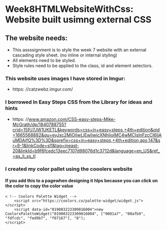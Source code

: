 # Week8HTMLWebsiteWithCss: Website built usimng external CSS

## The website needs:
- This assssignment is to style the week 7 website with an external cascading style sheet. (no inline or internal styling)
- All elements need to be styled.
- Style rules need to be applied to the class, id and element selectors.

### This website uses images I have stored in Imgur:
- https: //catzwebz.imgur.com/

### I borrowed In Easy Steps CSS from the Library for ideas and hints
- https: //www.amazon.com/CSS-easy-steps-Mike-McGrath/dp/1840788755?crid=15PJ7JW1UKETL&keywords=css+in+easy+steps,+4th+edition&qid=1665568882&qu=eyJxc2MiOiIwLjEwIiwicXNhIjoiMC4wMCIsInFzcCI6IjAuMDAifQ%3D%3D&sprefix=css+in+easy+steps,+4th+edition,aps,147&sr=8-1&linkCode=sl1&tag=ineast-20&linkId=b9f6fcedc13eec7107d98076d1c3712d&language=en_US&ref_=as_li_ss_tl

### I created my color pallet using the cooolers website
#### If you add this to a pagewhen designing it hlps because you can click on the color to copy the color value
    < !-- Coolors Palette Widget -->
        <script src="https://coolors.co/palette-widget/widget.js"></script>
        <script data-id="019003223309016004">new CoolorsPaletteWidget("019003223309016004", ["0081a7", "00afb9", "fdfcdc", "fed9b7", "f07167"], "8");
    </script>